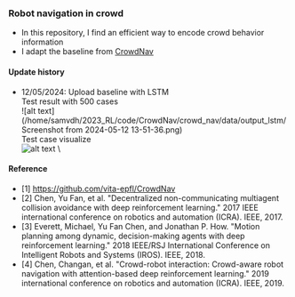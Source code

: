 ### Robot navigation in crowd
* In this repository, I find an efficient way to encode crowd behavior information
* I adapt the baseline from [CrowdNav](https://github.com/vita-epfl/CrowdNav)

#### Update history
* 12/05/2024: Upload baseline with LSTM \
Test result with 500 cases \
![alt text](/home/samvdh/2023_RL/code/CrowdNav/crowd_nav/data/output_lstm/Screenshot from 2024-05-12 13-51-36.png) \
Test case visualize \
![alt text](/home/samvdh/2023_RL/code/CrowdNav/crowd_nav/data/output_lstm/lstm.gif) \

#### Reference
* [1] https://github.com/vita-epfl/CrowdNav
* [2] Chen, Yu Fan, et al. "Decentralized non-communicating multiagent collision avoidance with deep reinforcement learning." 2017 IEEE international conference on robotics and automation (ICRA). IEEE, 2017.
* [3] Everett, Michael, Yu Fan Chen, and Jonathan P. How. "Motion planning among dynamic, decision-making agents with deep reinforcement learning." 2018 IEEE/RSJ International Conference on Intelligent Robots and Systems (IROS). IEEE, 2018.
* [4] Chen, Changan, et al. "Crowd-robot interaction: Crowd-aware robot navigation with attention-based deep reinforcement learning." 2019 international conference on robotics and automation (ICRA). IEEE, 2019.
